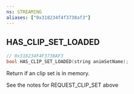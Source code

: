```yaml
---
ns: STREAMING
aliases: ["0x318234f4f3738af3"]
---
```

## HAS_CLIP_SET_LOADED

```c
// 0x318234F4F3738AF3
bool HAS_CLIP_SET_LOADED(string animSetName);
```

Return if an clip set is in memory.

See the notes for REQUEST_CLIP_SET above

